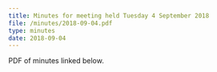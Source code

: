 ```yaml
---
title: Minutes for meeting held Tuesday 4 September 2018
file: /minutes/2018-09-04.pdf
type: minutes
date: 2018-09-04
---
```


PDF of minutes linked below.
